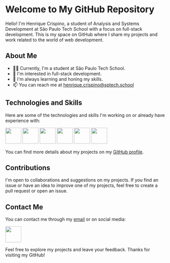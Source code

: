 # Welcome to My GitHub Repository

Hello! I'm Henrique Crispino, a student of Analysis and Systems Development at São Paulo Tech School with a focus on full-stack development. This is my space on GitHub where I share my projects and work related to the world of web development.

## About Me

- 👨‍🎓 Currently, I'm a student at São Paulo Tech School.
- 💼 I'm interested in full-stack development.
- 🌱 I'm always learning and honing my skills.
- 📫 You can reach me at [henrique.crispino@sptech.school](mailto:henrique.crispino@sptech.school)

## Technologies and Skills

Here are some of the technologies and skills I'm working on or already have experience with:

<img height="50" width="50" src="https://cdn.jsdelivr.net/gh/devicons/devicon/icons/javascript/javascript-original.svg" /> <img height="50" width="50" src="https://cdn.jsdelivr.net/gh/devicons/devicon/icons/html5/html5-original.svg" /> <img height="50" width="50" src="https://cdn.jsdelivr.net/gh/devicons/devicon/icons/css3/css3-plain.svg" /> <img height="50" width="50" src="https://cdn.jsdelivr.net/gh/devicons/devicon/icons/nodejs/nodejs-original.svg" /> <img height="50" width="50" src="https://cdn.jsdelivr.net/gh/devicons/devicon/icons/git/git-original.svg" /> <img height="50" width="50" src="https://cdn.jsdelivr.net/gh/devicons/devicon/icons/mysql/mysql-original.svg" />

You can find more details about my projects on my [GitHub profile](https://github.com/Henrique-Crispino).

## Contributions

I'm open to collaborations and suggestions on my projects. If you find an issue or have an idea to improve one of my projects, feel free to create a pull request or open an issue.

## Contact Me

You can contact me through my [email](mailto:henrique.crispino@sptech.school) or on social media:

 [
            <img height="50" width="50" src="https://cdn.jsdelivr.net/gh/devicons/devicon/icons/linkedin/linkedin-original.svg" />
          ](https://www.linkedin.com/in/henrique-crispino)
  
Feel free to explore my projects and leave your feedback. Thanks for visiting my GitHub!
